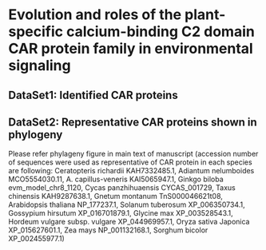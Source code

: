 # Evolution and roles of the plant-specific calcium-binding C2 domain CAR protein family in environmental signaling

## DataSet1: Identified CAR proteins

## DataSet2: Representative CAR proteins shown in phylogeny 
Please refer phylageny figure in main text of manuscript (accession number of sequences were used as representative of CAR protein in each species are following: 
Ceratopteris richardii KAH7332485.1, Adiantum nelumboides MCO5554030.11, A. capillus-veneris KAI5065947.1, Ginkgo biloba evm_model_chr8_1120, Cycas panzhihuaensis CYCAS_001729, Taxus chinensis KAH9287638.1, Gnetum montanum TnS000046621t08, Arabidopsis thaliana NP_177237.1, Solanum tuberosum XP_006350734.1, Gossypium hirsutum XP_016701879.1, Glycine max XP_003528543.1, Hordeum vulgare subsp. vulgare XP_044969957.1, Oryza sativa Japonica XP_015627601.1, Zea mays NP_001132168.1, Sorghum bicolor XP_002455977.1)
